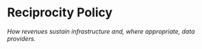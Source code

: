 # Reciprocity Policy

*How revenues sustain infrastructure and, where appropriate, data providers.*
